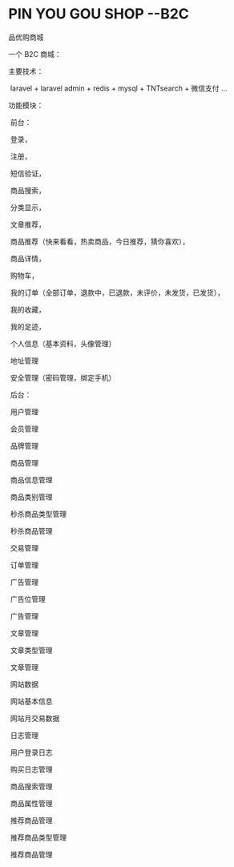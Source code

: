 # PIN YOU GOU SHOP --B2C

品优购商城

一个 B2C 商城：

主要技术：

​	laravel + laravel admin + redis + mysql + TNTsearch + 微信支付 ...

功能模块：

​	前台：

​	 	登录，

​		注册，

​		短信验证，

​		商品搜索，

​		分类显示，

​		文章推荐，

​		商品推荐（快来看看，热卖商品，今日推荐，猜你喜欢），

​		商品详情，

​		购物车，

​		我的订单（全部订单，退款中，已退款，未评价，未发货，已发货），

​		我的收藏，

​		我的足迹，

​		个人信息（基本资料，头像管理）

​		地址管理	

​		安全管理（密码管理，绑定手机）

​	后台：

​		用户管理

​		会员管理

​		品牌管理

​		商品管理

​			商品信息管理

​			商品类别管理

​			秒杀商品类型管理

​			秒杀商品管理

​		交易管理

​			订单管理

​		广告管理

​			广告位管理

​			广告管理

​		文章管理

​			文章类型管理

​			文章管理

​		网站数据

​			网站基本信息

​			网站月交易数据

​		日志管理

​			用户登录日志

​			购买日志管理

​		商品搜索管理

​			商品属性管理

​		推荐商品管理

​			推荐商品类型管理

​			推荐商品管理

​		